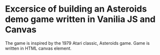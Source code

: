 # Excersice of building an Asteroids demo game written in Vanilia JS and Canvas

The game is inspired by the 1979 Atari classic, Asteroids game.
Game is written in HTML canvas element.
